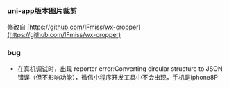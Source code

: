 ### uni-app版本图片裁剪

修改自 [https://github.com/IFmiss/wx-cropper](https://github.com/IFmiss/wx-cropper)

### bug
- 在真机调试时，出现 reporter error:Converting circular structure to JSON 错误（但不影响功能），微信小程序开发工具中不会出现，手机是iphone8P
